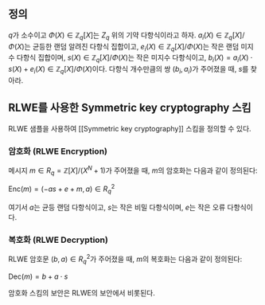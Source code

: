 ## 정의

$q$가 소수이고 $\Phi(X) \in \mathbb{Z}_q[X]$는 $Z_q$ 위의 기약 다항식이라고 하자. $a_i(X) \in \mathbb{Z}_q[X]/\Phi(X)$는 균등한 랜덤 알려진 다항식 집합이고, $e_i(X) \in \mathbb{Z}_q[X]/\Phi(X)$는 작은 랜덤 미지수 다항식 집합이며, $s(X) \in \mathbb{Z}_q[X]/\Phi(X)$는 작은 미지수 다항식이고, $b_i(X) = a_i(X) \cdot s(X) + e_i(X) \in \mathbb{Z}_q[X]/\Phi(X)$이다. 다항식 개수만큼의 쌍 $(b_i, a_i)$가 주어졌을 때, $s$를 찾아라.
## RLWE를 사용한 Symmetric key cryptography 스킴

RLWE 샘플을 사용하여 [[Symmetric key cryptography]] 스킴을 정의할 수 있다.
### 암호화 (RLWE Encryption)

메시지 $m \in R_q = \mathbb{Z}[X]/(X^N + 1)$가 주어졌을 때, $m$의 암호화는 다음과 같이 정의된다:

$\text{Enc}(m) = (-as + e + m, a) \in R_q^2$

여기서 $a$는 균등 랜덤 다항식이고, $s$는 작은 비밀 다항식이며, $e$는 작은 오류 다항식이다.

### 복호화 (RLWE Decryption)

RLWE 암호문 $(b, a) \in R_q^2$가 주어졌을 때, $m$의 복호화는 다음과 같이 정의된다:

$\text{Dec}(m) = b + a \cdot s$

암호화 스킴의 보안은 RLWE의 보안에서 비롯된다.